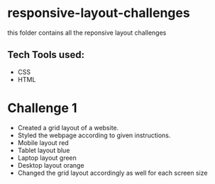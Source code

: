 # responsive-layout-challenges
this folder contains all the reponsive layout challenges

## Tech Tools used:

- CSS
- HTML

# Challenge 1

- Created a grid layout of a website.
- Styled the webpage according to given instructions.
- Mobile layout red
- Tablet layout blue
- Laptop layout green
- Desktop layout orange
- Changed the grid layout accordingly as well for each screen size

